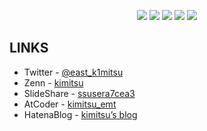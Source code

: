 <div align="center">

![](https://img.shields.io/badge/Bachelor-Engineering-brightgreen)
![](https://img.shields.io/badge/Master-Engineering-brightgreen)
![](https://img.shields.io/badge/AtCoder-1607-blue)
![](https://img.shields.io/badge/Job-Front--end%20Engineer-brightgreen)
![](https://img.shields.io/badge/Role-Tech%20Lead-brightgreen)

</div>

## LINKS
- Twitter - [@east_k1mitsu](https://twitter.com/east_k1mitsu)
- Zenn - [kimitsu](https://zenn.dev/kimitsu)
- SlideShare - [ssusera7cea3](https://www.slideshare.net/ssusera7cea3)
- AtCoder - [kimitsu_emt](https://atcoder.jp/users/kimitsu_emt)
- HatenaBlog - [kimitsu’s blog](http://dayama-kimitsu.hatenablog.com/)
